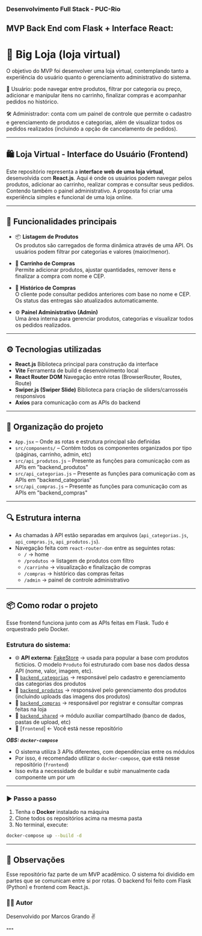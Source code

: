 ### Desenvolvimento Full Stack - PUC-Rio

## MVP Back End com Flask + Interface React:
# 🛒 Big Loja (loja virtual) 

O objetivo do MVP foi desenvolver uma loja virtual, contemplando tanto a experiência do usuário quanto o gerenciamento administrativo do sistema. 

👤 Usuário: pode navegar entre produtos, filtrar por categoria ou preço, adicionar e manipular itens no carrinho, finalizar compras e acompanhar pedidos no histórico.

🛠️ Administrador: conta com um painel de controle que permite o cadastro e gerenciamento de produtos e categorias, além de visualizar todos os pedidos realizados (incluindo a opção de cancelamento de pedidos).

---

## 🛍️ Loja Virtual - Interface do Usuário (Frontend)

Este repositório representa a **interface web de uma loja virtual**, desenvolvida com **React.js**. Aqui é onde os usuários podem navegar pelos produtos, adicionar ao carrinho, realizar compras e consultar seus pedidos. Contendo também o painel administrativo. A proposta foi criar uma experiência simples e funcional de uma loja online.

---

## 🚀 Funcionalidades principais

- 📦 **Listagem de Produtos**  
  Os produtos são carregados de forma dinâmica através de uma API. Os usuários podem filtrar por categorias e valores (maior/menor).

- 🛒 **Carrinho de Compras**  
  Permite adicionar produtos, ajustar quantidades, remover itens e finalizar a compra com nome e CEP.

- 📜 **Histórico de Compras**  
  O cliente pode consultar pedidos anteriores com base no nome e CEP. Os status das entregas são atualizados automaticamente.

- ⚙️ **Painel Administrativo (Admin)**  
  Uma área interna para gerenciar produtos, categorias e visualizar todos os pedidos realizados.

---

## ⚙️ Tecnologias utilizadas

- **React.js** Biblioteca principal para construção da interface
- **Vite** Ferramenta de build e desenvolvimento local
- **React Router DOM** Navegação entre rotas (BrowserRouter, Routes, Route)
- **Swiper.js (Swiper Slide)** Biblioteca para criação de sliders/carrosséis responsivos
- **Axios** para comunicação com as APIs do backend

---

## 📁 Organização do projeto

- `App.jsx` – Onde as rotas e estrutura principal são definidas
- `src/components/` – Contém todos os componentes organizados por tipo (páginas, carrinho, admin, etc)
- `src/api_produtos.js` – Presente as funções para comunicação com as APIs em "backend_produtos"
- `src/api_categorias.js` – Presente as funções para comunicação com as APIs em "backend_categorias"
- `src/api_compras.js` – Presente as funções para comunicação com as APIs em "backend_compras"

---

## 🔍 Estrutura interna

- As chamadas à API estão separadas em arquivos (`api_categorias.js`, `api_compras.js`, `api_produtos.js`).
- Navegação feita com `react-router-dom` entre as seguintes rotas:
  - `/` → home
  - `/produtos` → listagem de produtos com filtro
  - `/carrinho` → visualização e finalização de compras
  - `/compras` → histórico das compras feitas
  - `/admin` → painel de controle administrativo

---

## 📦 Como rodar o projeto

Esse frontend funciona junto com as APIs feitas em Flask. Tudo é orquestrado pelo Docker.

### Estrutura do sistema:

- 🌐 **API externa**: [FakeStore](https://fakestoreapi.com/) → usada para popular a base com produtos fictícios. O modelo `Produto` foi estruturado com base nos dados dessa API (nome, valor, imagem, etc).
- 🔹 [`backend_categorias`](https://github.com/seu-usuario/backend_categorias) → responsável pelo cadastro e gerenciamento das categorias dos produtos
- 🔹 [`backend_produtos`](https://github.com/seu-usuario/backend_produtos) → responsável pelo gerenciamento dos produtos (incluindo uploads das imagens dos produtos)
- 🔹 [`backend_compras`](https://github.com/seu-usuario/backend_compras) → responsável por registrar e consultar compras feitas na loja
- 🔸 [`backend_shared`](https://github.com/seu-usuario/backend_shared) → módulo auxiliar compartilhado (banco de dados, pastas de upload, etc)
- 💠 [`frontend`] ← Você está nesse repositório

***OBS: `docker-compose`***
 - O sistema utiliza 3 APIs diferentes, com dependências entre os módulos
 - Por isso, é recomendado utilizar o `docker-compose`, que está nesse repositório (`frontend`)
 - Isso evita a necessidade de buildar e subir manualmente cada componente um por um

---

### ▶️ Passo a passo

1. Tenha o **Docker** instalado na máquina
2. Clone todos os repositórios acima na mesma pasta
3. No terminal, execute:

```bash
docker-compose up --build -d
```

---

## 🧠 Observações
Esse repositório faz parte de um MVP acadêmico. O sistema foi dividido em partes que se comunicam entre si por rotas. O backend foi feito com Flask (Python) e frontend com React.js.

### 🙋‍♂️ Autor
Desenvolvido por Marcos Grando ✌️

"""
